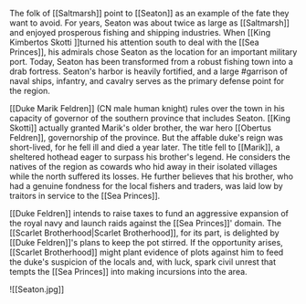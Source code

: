 The folk of [[Saltmarsh]] point to [[Seaton]] as an example of the fate they want to avoid. For years, Seaton was about twice as large as [[Saltmarsh]] and enjoyed prosperous fishing and shipping industries. When [[King Kimbertos Skotti ]]turned his attention south to deal with the [[Sea Princes]], his admirals chose Seaton as the location for an important military port. Today, Seaton has been transformed from a robust fishing town into a drab fortress. Seaton's harbor is heavily fortified, and a large #garrison of naval ships, infantry, and cavalry serves as the primary defense point for the region.

[[Duke Marik Feldren]] (CN male human knight) rules over the town in his capacity of governor of the southern province that includes Seaton. [[King Skotti]] actually granted Marik's older brother, the war hero [[Obertus Feldren]], governorship of the province. But the affable duke's reign was short-lived, for he fell ill and died a year later. The title fell to [[Marik]], a sheltered hothead eager to surpass his brother's legend. He considers the natives of the region as cowards who hid away in their isolated villages while the north suffered its losses. He further believes that his brother, who had a genuine fondness for the local fishers and traders, was laid low by traitors in service to the [[Sea Princes]].

[[Duke Feldren]] intends to raise taxes to fund an aggressive expansion of the royal navy and launch raids against the [[Sea Princes]]' domain. The [[Scarlet Brotherhood|Scarlet Brotherhood]], for its part, is delighted by [[Duke Feldren]]'s plans to keep the pot stirred. If the opportunity arises, [[Scarlet Brotherhood]] might plant evidence of plots against him to feed the duke's suspicion of the locals and, with luck, spark civil unrest that tempts the [[Sea Princes]] into making incursions into the area.

![[Seaton.jpg]]